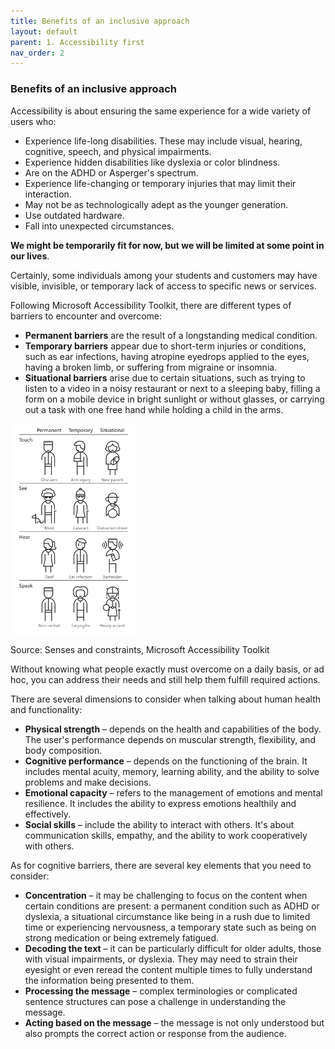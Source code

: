 ```yaml
---
title: Benefits of an inclusive approach 
layout: default 
parent: 1. Accessibility first
nav_order: 2
---
```


### Benefits of an inclusive approach


Accessibility is about ensuring the same experience for a wide variety of users who:

- Experience life-long disabilities. These may include visual, hearing, cognitive, speech, and physical impairments.
- Experience hidden disabilities like dyslexia or color blindness.
- Are on the ADHD or Asperger's spectrum.
- Experience life-changing or temporary injuries that may limit their interaction.
- May not be as technologically adept as the younger generation.
- Use outdated hardware.
- Fall into unexpected circumstances.


**We might be temporarily fit for now, but we will be limited at some point in our lives**.


Certainly, some individuals among your students and customers may have visible, invisible, or temporary lack of access to specific news or services.

Following Microsoft Accessibility Toolkit, there are different types of barriers to encounter and overcome:

- **Permanent barriers** are the result of a longstanding medical condition.
- **Temporary barriers** appear due to short-term injuries or conditions, such as ear infections, having atropine eyedrops applied to the eyes, having a broken limb, or suffering from migraine or insomnia.
- **Situational barriers** arise due to certain situations, such as trying to listen to a video in a noisy restaurant or next to a sleeping baby, filling a form on a mobile device in bright sunlight or without glasses, or carrying out a task with one free hand while holding a child in the arms.

<img src="Images/Senses_and_constraints_Microsoft_Accessibility_Toolkit.png" alt="A group of people in rows, divided according to the senses (touch, see, hear, speak) into three categories: permanent, temporary, and situational constraints." width="40%">

Source: Senses and constraints, Microsoft Accessibility Toolkit


Without knowing what people exactly must overcome on a daily basis, or ad hoc, you can address their needs and still help them fulfill required actions.

There are several dimensions to consider when talking about human health and functionality:

- **Physical strength** – depends on the health and capabilities of the body. The user's performance depends on muscular strength, flexibility, and body composition.
- **Cognitive performance** – depends on the functioning of the brain. It includes mental acuity, memory, learning ability, and the ability to solve problems and make decisions.
- **Emotional capacity** – refers to the management of emotions and mental resilience. It includes the ability to express emotions healthily and effectively.
- **Social skills** – include the ability to interact with others. It's about communication skills, empathy, and the ability to work cooperatively with others.

As for cognitive barriers, there are several key elements that you need to consider:

- **Concentration** – it may be challenging to focus on the content when certain conditions are present: a permanent condition such as ADHD or dyslexia, a situational circumstance like being in a rush due to limited time or experiencing nervousness, a temporary state such as being on strong medication or being extremely fatigued.
- **Decoding the text** – it can be particularly difficult for older adults, those with visual impairments, or dyslexia. They may need to strain their eyesight or even reread the content multiple times to fully understand the information being presented to them.
- **Processing the message** – complex terminologies or complicated sentence structures can pose a challenge in understanding the message.
- **Acting based on the message** – the message is not only understood but also prompts the correct action or response from the audience.
